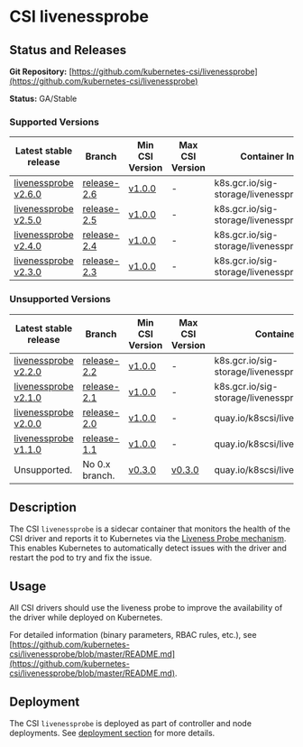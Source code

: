 # CSI livenessprobe

## Status and Releases

**Git Repository:** [https://github.com/kubernetes-csi/livenessprobe](https://github.com/kubernetes-csi/livenessprobe)

**Status:** GA/Stable

### Supported Versions

Latest stable release | Branch | Min CSI Version | Max CSI Version | Container Image | [Min K8s Version](kubernetes-compatibility.md#minimum-version) | [Max K8s Version](kubernetes-compatibility.md#maximum-version) |
--|--|--|--|--|--|--
[livenessprobe v2.6.0](https://github.com/kubernetes-csi/livenessprobe/releases/tag/v2.5.0) | [release-2.6](https://github.com/kubernetes-csi/livenessprobe/tree/release-2.6) | [v1.0.0](https://github.com/container-storage-interface/spec/releases/tag/v1.0.0) |-| k8s.gcr.io/sig-storage/livenessprobe:v2.6.0 | v1.13 | -
[livenessprobe v2.5.0](https://github.com/kubernetes-csi/livenessprobe/releases/tag/v2.5.0) | [release-2.5](https://github.com/kubernetes-csi/livenessprobe/tree/release-2.5) | [v1.0.0](https://github.com/container-storage-interface/spec/releases/tag/v1.0.0) |-| k8s.gcr.io/sig-storage/livenessprobe:v2.5.0 | v1.13 | -
[livenessprobe v2.4.0](https://github.com/kubernetes-csi/livenessprobe/releases/tag/v2.4.0) | [release-2.4](https://github.com/kubernetes-csi/livenessprobe/tree/release-2.4) | [v1.0.0](https://github.com/container-storage-interface/spec/releases/tag/v1.0.0) |-| k8s.gcr.io/sig-storage/livenessprobe:v2.4.0 | v1.13 | -
[livenessprobe v2.3.0](https://github.com/kubernetes-csi/livenessprobe/releases/tag/v2.3.0) | [release-2.3](https://github.com/kubernetes-csi/livenessprobe/tree/release-2.3) | [v1.0.0](https://github.com/container-storage-interface/spec/releases/tag/v1.0.0) |-| k8s.gcr.io/sig-storage/livenessprobe:v2.3.0 | v1.13 | -

### Unsupported Versions

Latest stable release | Branch | Min CSI Version | Max CSI Version | Container Image | [Min K8s Version](kubernetes-compatibility.md#minimum-version) | [Max K8s Version](kubernetes-compatibility.md#maximum-version) |
--|--|--|--|--|--|--
[livenessprobe v2.2.0](https://github.com/kubernetes-csi/livenessprobe/releases/tag/v2.2.0) | [release-2.2](https://github.com/kubernetes-csi/livenessprobe/tree/release-2.2) | [v1.0.0](https://github.com/container-storage-interface/spec/releases/tag/v1.0.0) |-| k8s.gcr.io/sig-storage/livenessprobe:v2.2.0 | v1.13 | -
[livenessprobe v2.1.0](https://github.com/kubernetes-csi/livenessprobe/releases/tag/v2.1.0) | [release-2.1](https://github.com/kubernetes-csi/livenessprobe/tree/release-2.1) | [v1.0.0](https://github.com/container-storage-interface/spec/releases/tag/v1.0.0) |-| k8s.gcr.io/sig-storage/livenessprobe:v2.1.0 | v1.13 | -
[livenessprobe v2.0.0](https://github.com/kubernetes-csi/livenessprobe/releases/tag/v2.0.0) | [release-2.0](https://github.com/kubernetes-csi/livenessprobe/tree/release-2.0) | [v1.0.0](https://github.com/container-storage-interface/spec/releases/tag/v1.0.0) |-| quay.io/k8scsi/livenessprobe:v2.0.0 | v1.13 | -
[livenessprobe v1.1.0](https://github.com/kubernetes-csi/livenessprobe/releases/tag/v1.1.0) | [release-1.1](https://github.com/kubernetes-csi/livenessprobe/tree/release-1.1) | [v1.0.0](https://github.com/container-storage-interface/spec/releases/tag/v1.0.0) | -|quay.io/k8scsi/livenessprobe:v1.1.0 | v1.13 | -
Unsupported. | No 0.x branch. | [v0.3.0](https://github.com/container-storage-interface/spec/releases/tag/v0.3.0) |[v0.3.0](https://github.com/container-storage-interface/spec/releases/tag/v0.3.0)| quay.io/k8scsi/livenessprobe:v0.4.1 | v1.10 | v1.16

## Description

The CSI `livenessprobe` is a sidecar container that monitors the health of the CSI driver and reports it to Kubernetes via the [Liveness Probe mechanism](https://kubernetes.io/docs/tasks/configure-pod-container/configure-liveness-readiness-probes/). This enables Kubernetes to automatically detect issues with the driver and restart the pod to try and fix the issue.

## Usage

All CSI drivers should use the liveness probe to improve the availability of the driver while deployed on Kubernetes.

For detailed information (binary parameters, RBAC rules, etc.), see [https://github.com/kubernetes-csi/livenessprobe/blob/master/README.md](https://github.com/kubernetes-csi/livenessprobe/blob/master/README.md).

## Deployment

The CSI `livenessprobe` is deployed as part of controller and node deployments. See [deployment section](deploying.md) for more details.
